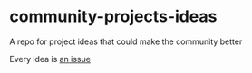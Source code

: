 # community-projects-ideas
A repo for project ideas that could make the community better

Every idea is [an issue](https://github.com/jsIsrael/community-projects-ideas/issues)
